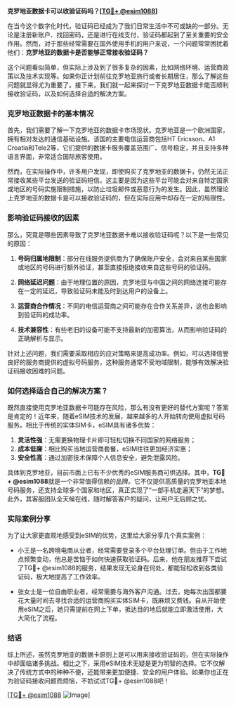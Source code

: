 **克罗地亚数据卡可以收验证码吗？[[TG💪+ @esim1088](https://t.me/s/esim1088)]**

在当今这个数字化时代，验证码已经成为了我们日常生活中不可或缺的一部分。无论是注册新账户、找回密码，还是进行在线支付，验证码都起到了至关重要的安全作用。然而，对于那些经常需要在国外使用手机的用户来说，一个问题常常困扰着他们：**克罗地亚的数据卡是否能够正常接收验证码？**

这个问题看似简单，但实际上涉及到了很多复杂的因素，比如网络环境、运营商政策以及技术实现等。如果你正计划前往克罗地亚旅行或者长期居住，那么了解这些问题就显得尤为重要了。接下来，我们就一起来探讨一下克罗地亚数据卡能否顺利接收验证码，以及如何选择合适的解决方案。

### 克罗地亚数据卡的基本情况

首先，我们需要了解一下克罗地亚的数据卡市场现状。克罗地亚是一个欧洲国家，拥有相对发达的通信基础设施。该国的主要电信运营商包括HT Ericsson、A1 Croatia和Tele2等，它们提供的数据卡服务覆盖范围广、信号稳定，并且支持多种语言界面，非常适合国际旅客使用。

然而，在实际操作中，许多用户发现，即使购买了克罗地亚的数据卡，仍然无法正常接收某些平台发送的验证码短信。这主要是因为这些平台可能会对来自特定国家或地区的号码实施限制措施，以防止垃圾邮件或恶意行为的发生。因此，虽然理论上克罗地亚的数据卡是可以接收验证码的，但在实际应用中却存在一定的局限性。

### 影响验证码接收的因素

那么，究竟是哪些因素导致了克罗地亚数据卡难以接收验证码呢？以下是一些常见的原因：

1. **号码归属地限制**：部分在线服务提供商为了确保账户安全，会对来自某些国家或地区的号码进行额外验证，甚至直接拒绝接收来自这些号码的验证码。
   
2. **网络延迟问题**：由于地理位置的原因，克罗地亚与中国之间的网络连接可能存在一定的延迟，导致验证码未能及时到达用户的设备上。

3. **运营商合作情况**：不同的电信运营商之间可能存在合作关系差异，这也会影响到验证码的成功率。

4. **技术兼容性**：有些老旧的设备可能不支持最新的加密算法，从而影响验证码的正确解析与显示。

针对上述问题，我们需要采取相应的应对策略来提高成功率。例如，可以选择信誉良好的服务商提供的虚拟号码服务，这种服务通常不受地域限制，能够有效解决验证码接收困难的问题。

### 如何选择适合自己的解决方案？

既然直接使用克罗地亚数据卡可能存在风险，那么有没有更好的替代方案呢？答案是肯定的！近年来，随着eSIM技术的发展，越来越多的人开始转向使用虚拟号码服务。相比于传统的实体SIM卡，eSIM具有诸多优势：

1. **灵活性强**：无需更换物理卡片即可轻松切换不同国家的网络服务；
2. **成本低廉**：相比购买当地运营商套餐，eSIM往往更加经济实惠；
3. **安全性高**：通过加密技术保障个人信息安全，避免泄露风险。

具体到克罗地亚，目前市面上已有不少优秀的eSIM服务商可供选择。其中，**TG💪+ @esim1088**就是一个非常值得信赖的品牌。它不仅提供高质量的克罗地亚本地号码服务，还支持全球多个国家和地区，真正实现了“一部手机走遍天下”的梦想。此外，其客服团队全天候在线，随时解答客户的疑问，让用户无后顾之忧。

### 实际案例分享

为了让大家更直观地感受到eSIM的优势，这里给大家分享几个真实案例：

- 小王是一名跨境电商从业者，经常需要登录多个平台处理订单。但由于工作地点频繁变动，他总是苦恼于如何快速获取验证码。后来，他在朋友推荐下尝试了TG💪+ @esim1088的服务，结果发现无论身在何处，都能轻松收到各类验证码，极大地提高了工作效率。

- 张女士是一位自由职业者，经常需要与海外客户沟通。过去，她每次出国都要花大量时间去寻找合适的运营商购买实体SIM卡，既麻烦又费钱。自从开始使用eSIM之后，她只需提前在网上下单，抵达目的地后就能立即激活使用，大大简化了流程。

### 结语

综上所述，虽然克罗地亚的数据卡原则上是可以用来接收验证码的，但在实际操作中却面临诸多挑战。相比之下，采用eSIM技术无疑是更为明智的选择。它不仅解决了传统方式中的种种不便，还能带来更加便捷、安全的用户体验。如果你也正在为验证码接收问题而烦恼，不妨试试TG💪+ @esim1088吧！

[[TG💪+ @esim1088](https://t.me/s/esim1088) ![Image](https://i.postimg.cc/4NQfJmqS/Snipaste-2025-05-13-00-14-12.png)]